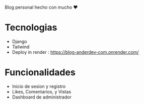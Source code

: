 Blog personal hecho con mucho ❤️
# Tecnologias
* Django 
* Tailwind 
* Deploy in render : https://blog-anderdev-com.onrender.com/
# Funcionalidades
- Inicio de sesion y registro
- Likes, Comentarios, y Vistas
- Dashboard de administrador
